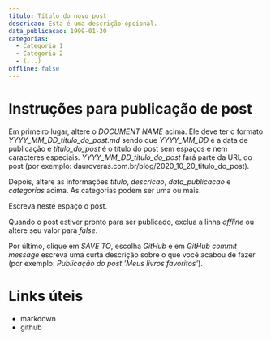 ```yaml
---
titulo: Título do novo post
descricao: Esta é uma descrição opcional.
data_publicacao: 1999-01-30
categorias:
  - Categoria 1
  - Categoria 2
  - (...)
offline: false
--- 
```


# Instruções para publicação de post

Em primeiro lugar, altere o *DOCUMENT NAME* acima. Ele deve ter o formato *YYYY_MM_DD_titulo_do_post.md* sendo que *YYYY_MM_DD* é a data de publicação e *titulo_do_post* é o título do post sem espaços e nem caracteres especiais. *YYYY_MM_DD_titulo_do_post* fará parte da URL do post (por exemplo: dauroveras.com.br/blog/2020_10_20_titulo_do_post).

Depois, altere as informações *titulo*, *descricao*, *data_publicacao* e *categorias* acima. As categorias podem ser uma ou mais.

Escreva neste espaço o post.

Quando o post estiver pronto para ser publicado, exclua a linha *offline* ou altere seu valor para *false*.

Por último, clique em *SAVE TO*, escolha *GitHub* e em *GitHub commit message* escreva uma curta descrição sobre o que você acabou de fazer (por exemplo: *Publicação do post 'Meus livros favoritos'*).

# Links úteis

- markdown
- github
